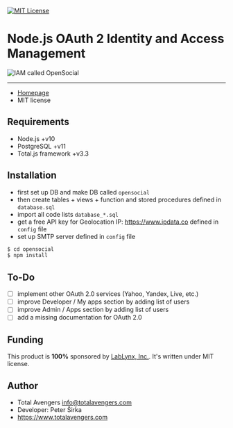 [![MIT License][license-image]][license-url]

# Node.js OAuth 2 Identity and Access Management

![IAM called OpenSocial](http://cdn.totaljs.com/images/iam.png)

---

- [Homepage](https://www.totaljs.com/iam/)
- MIT license

## Requirements

- Node.js +v10
- PostgreSQL +v11
- Total.js framework +v3.3

## Installation

- first set up DB and make DB called `opensocial`
- then create tables + views + function and stored procedures defined in `database.sql`
- import all code lists `database_*.sql`
- get a free API key for Geolocation IP: <https://www.ipdata.co> defined in `config` file
- set up SMTP server defined in `config` file

```bash
$ cd opensocial
$ npm install
```

## To-Do

- [ ] implement other OAuth 2.0 services (Yahoo, Yandex, Live, etc.)
- [ ] improve Developer / My apps section by adding list of users
- [ ] improve Admin / Apps section by adding list of users
- [ ] add a missing documentation for OAuth 2.0

## Funding

This product is __100%__ sponsored by [LabLynx, Inc.](https://www.lablynx.com). It's written under MIT license.

## Author

- Total Avengers <info@totalavengers.com>
- Developer: Peter Širka
- <https://www.totalavengers.com>

[license-image]: https://img.shields.io/badge/license-MIT-blue.svg?style=flat
[license-url]: license.txt